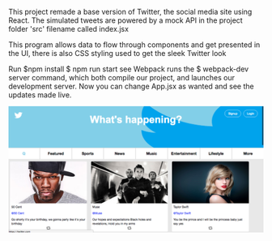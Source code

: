 This project remade a base version of Twitter, the social media site using React. The simulated tweets are powered by a mock API in the project folder 'src' filename called index.jsx

This program allows data to flow through components and get presented in the UI, there is also CSS styling used to get the sleek Twitter look

Run $npm install $ npm run start see Webpack runs the $ webpack-dev server command, which both compile our project, and launches our development server. Now you can change App.jsx as wanted and see the updates made live.

![Ticketing](img/remake-twitter.png?raw=true "remake-twitter")
